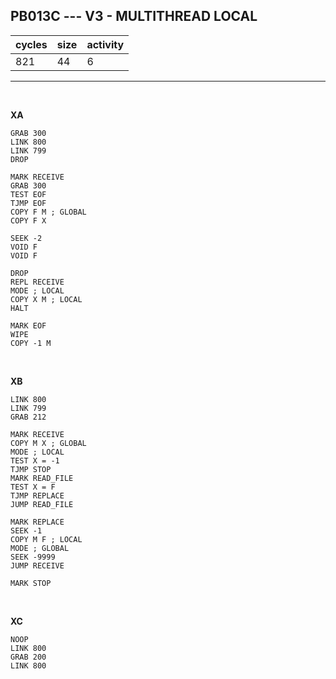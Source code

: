 ## PB013C --- V3 - MULTITHREAD LOCAL

| cycles | size | activity |
| ------ | ---- | -------- |
| 821 | 44 | 6 |
<hr>
<br>

**XA**

```
GRAB 300
LINK 800
LINK 799
DROP

MARK RECEIVE
GRAB 300
TEST EOF
TJMP EOF
COPY F M ; GLOBAL
COPY F X

SEEK -2
VOID F
VOID F

DROP
REPL RECEIVE
MODE ; LOCAL
COPY X M ; LOCAL
HALT

MARK EOF
WIPE
COPY -1 M
```

<br>

**XB**

```
LINK 800
LINK 799
GRAB 212

MARK RECEIVE
COPY M X ; GLOBAL
MODE ; LOCAL
TEST X = -1
TJMP STOP
MARK READ_FILE
TEST X = F
TJMP REPLACE
JUMP READ_FILE

MARK REPLACE
SEEK -1
COPY M F ; LOCAL
MODE ; GLOBAL
SEEK -9999
JUMP RECEIVE

MARK STOP
```

<br>

**XC**

```
NOOP
LINK 800
GRAB 200
LINK 800
```
